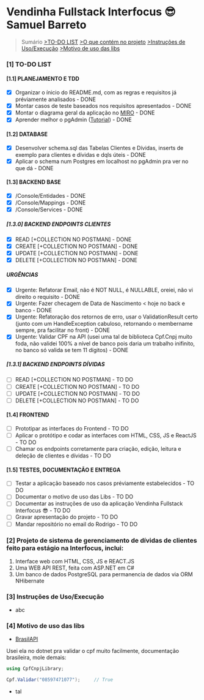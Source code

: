 # Vendinha Fullstack Interfocus 😎 Samuel Barreto

> Sumário
> [&gt;TO-DO LIST](#1-to-do-list)
> [&gt;O que contém no projeto](#2-projeto-de-sistema-de-gerenciamento-de-dívidas-de-clientes-feito-para-estágio-na-interfocus-inclui)
> [&gt;Instruções de Uso/Execução](#3-instruções-de-usoexecução)
> [&gt;Motivo de uso das libs](#4-motivo-de-uso-das-libs)

### [1] TO-DO LIST

#### [1.1] PLANEJAMENTO E TDD

* [X] Organizar o ínicio do README.md, com as regras e requisitos já préviamente analisados - DONE
* [X] Montar casos de teste baseados nos requisitos apresentados - DONE
* [X] Montar o diagrama geral da aplicação no [MIRO](https://miro.com/pt/mapeamento-processos/) - DONE
* [X] Aprender melhor o pgAdmin ([Tutorial](https://www.youtube.com/watch?v=WFT5MaZN6g4&ab_channel=DatabaseStar)) - DONE

#### [1.2] DATABASE

* [X] Desenvolver schema.sql das Tabelas Clientes e Dívidas, inserts de exemplo para clientes e dívidas e dqls úteis - DONE
* [X] Aplicar o schema num Postgres em localhost no pgAdmin pra ver no que dá - DONE

#### [1.3] BACKEND BASE

* [X] /Console/Entidades - DONE
* [X] /Console/Mappings - DONE
* [X] /Console/Services - DONE

##### [1.3.0] BACKEND ENDPOINTS CLIENTES

* [X] READ   [+COLLECTION NO POSTMAN] - DONE
* [X] CREATE [+COLLECTION NO POSTMAN] - DONE
* [X] UPDATE [+COLLECTION NO POSTMAN] - DONE
* [X] DELETE [+COLLECTION NO POSTMAN] - DONE

##### URGÊNCIAS

* [X] Urgente: Refatorar Email, não é NOT NULL, é NULLABLE, oreiei, não vi direito o requisito - DONE
* [X] Urgente: Fazer checagem de Data de Nascimento < hoje no back e banco - DONE
* [X] Urgente: Refatoração dos retornos de erro, usar o ValidationResult certo (junto com um HandleException cabuloso, retornando o membername sempre, pra facilitar no front) - DONE
* [X] Urgente: Validar CPF na API (usei uma tal de biblioteca Cpf.Cnpj muito foda, não validei 100% a nível de banco pois daria um trabalho inifinito, no banco só valida se tem 11 dígitos) - DONE

##### [1.3.1] BACKEND ENDPOINTS DÍVIDAS

* [ ] READ   [+COLLECTION NO POSTMAN] - TO DO
* [ ] CREATE [+COLLECTION NO POSTMAN] - TO DO
* [ ] UPDATE [+COLLECTION NO POSTMAN] - TO DO
* [ ] DELETE [+COLLECTION NO POSTMAN] - TO DO

#### [1.4] FRONTEND

* [ ] Prototipar as interfaces do Frontend - TO DO
* [ ] Aplicar o protótipo e codar as interfaces com HTML, CSS, JS e ReactJS - TO DO
* [ ] Chamar os endpoints corretamente para criação, edição, leitura e deleção de clientes e dívidas - TO DO

#### [1.5] TESTES, DOCUMENTAÇÃO E ENTREGA

* [ ] Testar a aplicação baseado nos casos préviamente estabelecidos - TO DO
* [ ] Documentar o motivo de uso das Libs - TO DO
* [ ] Documentar as instruções de uso da aplicação Vendinha Fullstack Interfocus 😎 - TO DO
* [ ] Gravar apresentação do projeto - TO DO
* [ ] Mandar repositório no email do Rodrigo - TO DO

### [2] Projeto de sistema de gerenciamento de dívidas de clientes feito para estágio na Interfocus, inclui:

1. Interface web com HTML, CSS, JS e REACT.JS
2. Uma WEB API REST, feita com ASP.NET em C#
3. Um banco de dados PostgreSQL para permanencia de dados via ORM NHibernate

### [3] Instruções de Uso/Execução

* abc

### [4] Motivo de uso das libs

* [BrasilAPI](https://github.com/RBonaldi/CPF.CNPJ)

Usei ela no dotnet pra validar o cpf muito facilmente, documentação brasileira, mole demais:

```csharp
using CpfCnpjLibrary;

Cpf.Validar("08597471077");     // True
```

* tal
